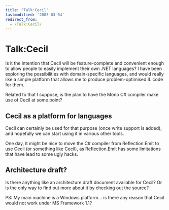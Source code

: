 ```yaml
---
title: "Talk:Cecil"
lastmodified: '2005-03-04'
redirect_from:
  - /Talk:Cecil/
---
```


Talk:Cecil
==========

Is it the intention that Cecil will be feature-complete and convenient enough to allow people to easily implement their own .NET languages? I have been exploring the possibilities with domain-specific languages, and would really like a simple platform that allows me to produce problem-optimised IL code for them.

Related to that I suppose, is the plan to have the Mono C\# compiler make use of Cecil at some point?

Cecil as a platform for languages
---------------------------------

Cecil can certainly be used for that purpose (once write support is added), and hopefully we can start using it in various other tools.

One day, it might be nice to move the C\# compiler from Reflection.Emit to use Cecil (or something like Cecil), as Reflection.Emit has some limitations that have lead to some ugly hacks.

Architecture draft?
-------------------

Is there anything like an architecture draft document available for Cecil? Or is the only way to find out more about it by checking out the source?

PS: My main machine is a Windows platform... is there any reason that Cecil would not work under MS Framework 1.1?

